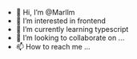 - 👋 Hi, I’m @Marllm
- 👀 I’m interested in frontend
- 🌱 I’m currently learning typescript
- 💞️ I’m looking to collaborate on ...
- 📫 How to reach me ...

<!---
Marllm/Marllm is a ✨ special ✨ repository because its `README.md` (this file) appears on your GitHub profile.
You can click the Preview link to take a look at your changes.
--->
